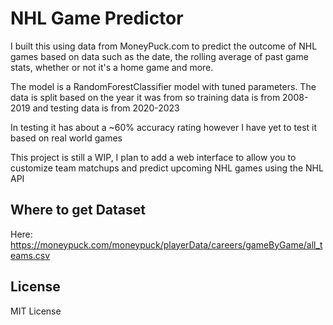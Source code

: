 # NHL Game Predictor

I built this using data from MoneyPuck.com to predict the outcome of NHL games based on data such as the date, the rolling average of past game stats, whether or not it's a home game and more.

The model is a RandomForestClassifier model with tuned parameters. The data is split based on the year it was from so training data is from 2008-2019 and testing data
is from 2020-2023

In testing it has about a ~60% accuracy rating however I have yet to test it based on real world games

This project is still a WIP, I plan to add a web interface to allow you to customize team matchups and predict upcoming NHL games using the NHL API

## Where to get Dataset

Here: https://moneypuck.com/moneypuck/playerData/careers/gameByGame/all_teams.csv

## License

MIT License
